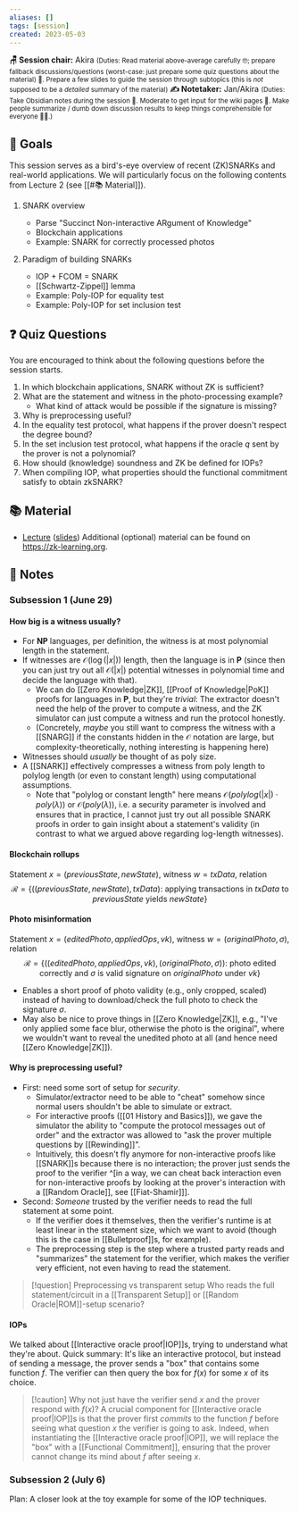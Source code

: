 ```yaml
---
aliases: []
tags: [session]
created: 2023-05-03
---
```


**🪑 Session chair:** Akira
<small>(Duties: Read material above-average carefully 🤓; prepare fallback discussions/questions (worst-case: just prepare some quiz questions about the material) 🙋. Prepare a few slides to guide the session through subtopics (this is <i>not</i> supposed to be a <i>detailed</i> summary of the material)</small>
**✍️ Notetaker:** Jan/Akira 
<small>(Duties: Take Obsidian notes during the session 📝. Moderate to get input for the wiki pages 🧠. Make people summarize / dumb down discussion results to keep things comprehensible for everyone 🧑‍⚖️.)</small>

## 🎯 Goals
This session serves as a bird's-eye overview of recent (ZK)SNARKs and real-world applications. We will particularly focus on the following contents from Lecture 2 (see [[#📚 Material]]). 

1. SNARK overview
    - Parse "Succinct Non-interactive ARgument of Knowledge"
    - Blockchain applications
    - Example: SNARK for correctly processed photos

2. Paradigm of building SNARKs
    - IOP + FCOM = SNARK
    - [[Schwartz-Zippel]] lemma
    - Example: Poly-IOP for equality test
    - Example: Poly-IOP for set inclusion test

## ❓ Quiz Questions
You are encouraged to think about the following questions before the session starts. 

1. In which blockchain applications, SNARK without ZK is sufficient? 
2. What are the statement and witness in the photo-processing example?
    - What kind of attack would be possible if the signature is missing?
3. Why is preprocessing useful? 
4. In the equality test protocol, what happens if the prover doesn't respect the degree bound?
5. In the set inclusion test protocol, what happens if the oracle $q$ sent by the prover is not a polynomial?
6. How should (knowledge) soundness and ZK be defined for IOPs?
7. When compiling IOP, what properties should the functional commitment satisfy to obtain zkSNARK?


## 📚 Material
- [Lecture](https://youtu.be/bGEXYpt3sj0) ([slides](https://zk-learning.org/assets/Lecture2-2023.pdf))
Additional (optional) material can be found on https://zk-learning.org.

## 📝 Notes
### Subsession 1 (June 29)
#### How big is a witness usually? 
- For $\mathbf{NP}$ languages, per definition, the witness is at most polynomial length in the statement.
- If witnesses are $\mathcal{O}(\log(|x|))$ length, then the language is in $\mathbf{P}$ (since then you can just try out all $\mathcal{O}(|x|)$ potential witnesses in polynomial time and decide the language with that). 
	- We can do [[Zero Knowledge|ZK]], [[Proof of Knowledge|PoK]] proofs for languages in $\mathbf{P}$, but they're *trivial*: The extractor doesn't need the help of the prover to compute a witness, and the ZK simulator can just compute a witness and run the protocol honestly.
	- (Concretely, *maybe* you still want to compress the witness with a [[SNARG]] if the constants hidden in the $\mathcal{O}$ notation are large, but complexity-theoretically, nothing interesting is happening here)
- Witnesses should *usually* be thought of as poly size. 
- A [[SNARK]] effectively compresses a witness from poly length to polylog length (or even to constant length) using computational assumptions.
	- Note that "polylog or constant length" here means $\mathcal{O}(\mathit{polylog}(|x|) \cdot \mathit{poly}(\lambda))$ or $\mathcal{O}(\mathit{poly}(\lambda))$, i.e. a security parameter is involved and ensures that in practice, I cannot just try out all possible SNARK proofs in order to gain insight about a statement's validity (in contrast to what we argued above regarding log-length witnesses).

#### Blockchain rollups
Statement $x = (\mathit{previousState}, \mathit{newState})$, witness $w = \mathit{txData}$, relation $$\mathcal{R} = \{((\mathit{previousState}, \mathit{newState}), \mathit{txData}):\ \text{applying transactions in }\mathit{txData}\text{ to }\mathit{previousState}\text{ yields } \mathit{newState}\}$$
#### Photo misinformation
Statement $x = (\mathit{editedPhoto},\mathit{appliedOps}, \mathit{vk})$, witness $w = (\mathit{originalPhoto}, \sigma)$, relation $$\mathcal{R} = \{((\mathit{editedPhoto},\mathit{appliedOps}, \mathit{vk}), (\mathit{originalPhoto}, \sigma)):\ \text{photo edited correctly and }\sigma \text{ is valid signature on }\mathit{originalPhoto} \text{ under }\mathit{vk}\}$$
- Enables a short proof of photo validity (e.g., only cropped, scaled) instead of having to download/check the full photo to check the signature $\sigma$.
- May also be nice to prove things in [[Zero Knowledge|ZK]], e.g., "I've only applied some face blur, otherwise the photo is the original", where we wouldn't want to reveal the unedited photo at all (and hence need [[Zero Knowledge|ZK]]). 

#### Why is preprocessing useful?
- First: need some sort of setup for *security*. 
	- Simulator/extractor need to be able to "cheat" somehow since normal users shouldn't be able to simulate or extract. 
	- For interactive proofs ([[01 History and Basics]]), we gave the simulator the ability to "compute the protocol messages out of order" and the extractor was allowed to "ask the prover multiple questions by [[Rewinding]]". 
	- Intuitively, this doesn't fly anymore for non-interactive proofs like [[SNARK]]s because there is no interaction; the prover just sends the proof to the verifier ^[in a way, we can cheat back interaction even for non-interactive proofs by looking at the prover's interaction with a [[Random Oracle]], see [[Fiat-Shamir]]].
- Second: *Someone* trusted by the verifier needs to read the full statement at some point. 
	- If the verifier does it themselves, then the verifier's runtime is at least linear in the statement size, which we want to avoid (though this is the case in [[Bulletproof]]s, for example). 
	- The preprocessing step is the step where a trusted party reads and "summarizes" the statement for the verifier, which makes the verifier very efficient, not even having to read the statement.

> [!question] Preprocessing vs transparent setup
> Who reads the full statement/circuit in a [[Transparent Setup]] or [[Random Oracle|ROM]]-setup scenario? 


#### IOPs
We talked about [[Interactive oracle proof|IOP]]s, trying to understand what they're about. Quick summary:
It's like an interactive protocol, but instead of sending a message, the prover sends a "box" that contains some function $f$. The verifier can then query the box for $f(x)$ for some $x$ of its choice.

> [!caution] Why not just have the verifier send $x$ and the prover respond with $f(x)$?
> A crucial component for [[Interactive oracle proof|IOP]]s is that the prover first *commits* to the function $f$ before seeing what question $x$ the verifier is going to ask. 
> Indeed, when instantiating the [[Interactive oracle proof|IOP]], we will replace the "box" with a [[Functional Commitment]], ensuring that the prover cannot change its mind about $f$ after seeing $x$.

### Subsession 2 (July 6)
Plan: A closer look at the toy example for some of the IOP techniques.